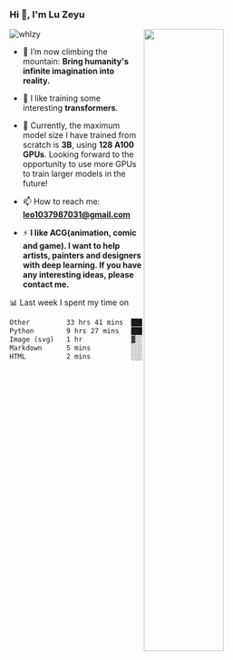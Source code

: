 ### Hi 👋, I'm Lu Zeyu

<img src="https://komarev.com/ghpvc/?username=whlzy&label=Profile%20views&color=0e75b6&style=flat" alt="whlzy" />
<img align="right" width="53%" src="https://github-readme-stats.vercel.app/api?username=whlzy&show_icons=true">

- 🔭 I’m now climbing the mountain: **Bring humanity's infinite imagination into reality.**

- 🌄 I like training some interesting **transformers**.

- 🌠 Currently, the maximum model size I have trained from scratch is **3B**, using **128 A100 GPUs**. Looking forward to the opportunity to use more GPUs to train larger models in the future!

- 📫 How to reach me: **leo1037987031@gmail.com**

- ⚡ **I like ACG(animation, comic and game). I want to help artists, painters and designers with deep learning. If you have any interesting ideas, please contact me.**

📊 Last week I spent my time on

<!--START_SECTION:waka-->

```txt
Other         33 hrs 41 mins  ███████████████████░░░░░░   76.10 %
Python        9 hrs 27 mins   █████▒░░░░░░░░░░░░░░░░░░░   21.35 %
Image (svg)   1 hr            ▓░░░░░░░░░░░░░░░░░░░░░░░░   02.26 %
Markdown      5 mins          ░░░░░░░░░░░░░░░░░░░░░░░░░   00.19 %
HTML          2 mins          ░░░░░░░░░░░░░░░░░░░░░░░░░   00.08 %
```

<!--END_SECTION:waka-->

